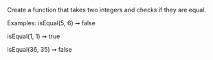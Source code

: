 Create a function that takes two integers and checks if they are equal.

Examples:
isEqual(5, 6) ➞ false

isEqual(1, 1) ➞ true

isEqual(36, 35) ➞ false

